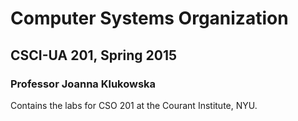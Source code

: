 # Computer Systems Organization
## CSCI-UA 201, Spring 2015
### Professor Joanna Klukowska

Contains the labs for CSO 201 at the Courant Institute, NYU.